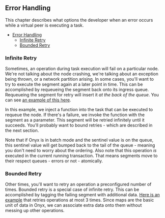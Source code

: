 ## Error Handling

This chapter describes what options the developer when an error occurs while a virtual peer is executing a task.

<!-- START doctoc generated TOC please keep comment here to allow auto update -->
<!-- DON'T EDIT THIS SECTION, INSTEAD RE-RUN doctoc TO UPDATE -->

- [Error Handling](#error-handling)
  - [Infinite Retry](#infinite-retry)
  - [Bounded Retry](#bounded-retry)

<!-- END doctoc generated TOC please keep comment here to allow auto update -->


### Infinite Retry

Sometimes, an operation during task execution will fail on a particular node. We're not talking about the node crashing, we're talking about an exception being thrown, or a network partition arising. In some cases, you'll want to try to execute the segment again at a later point in time. This can be accomplished by requeueing the segment back onto its ingress queue. Requeueing the segment for retry will insert it *at the back of the queue*. You can see [an example of this here](https://github.com/MichaelDrogalis/onyx-examples/tree/master/error-retry).

In this example, we inject a function into the task that can be executed to requeue the node. If there's a failure, we invoke the function with the segment as a parameter. This segment will be retried infinitely until it succeeds. You'll probably want to bound retries - which are described in the next section.

Note that if Onyx is in batch mode and the sentinel value is on the queue, this sentinel value will get bumped back to the tail of the queue - meaning you don't need to worry about the ordering. Also note that this operation *is* executed in the current running transaction. That means segments move to their respect queues - errors or not - atomically.

### Bounded Retry

Other times, you'll want to retry an operation a preconfigured number of times. Bounded retry is a special case of infinite retry. This can be accomplished by tagging the failing segment with additional data. [Here is an example](https://github.com/MichaelDrogalis/onyx-examples/tree/master/bounded-retry) that retries operations at most 3 times. Since maps are the basic unit of data in Onyx, we can associate extra data onto them without messing up other operations.

